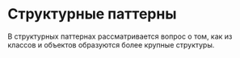 # Структурные паттерны

В структурных паттернах рассматривается вопрос о том, как из классов и объектов образуются более крупные структуры.
